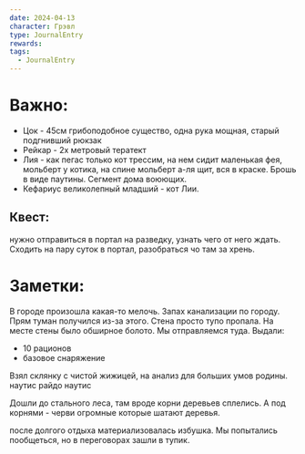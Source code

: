 ```yaml
---
date: 2024-04-13
character: Грэвл
type: JournalEntry
rewards: 
tags:
  - JournalEntry
---
```

# Важно:
- Цок - 45см грибоподобное существо, одна рука мощная, старый подгнивший рюкзак
- Рейкар - 2х метровый тератект
- Лия - как пегас только кот трессим, на нем сидит маленькая фея, мольберт у котика, на спине мольберт а-ля щит, вся в краске. Брошь в виде паутины. Сегмент дома воюющих.
- Кефариус великолепный младший - кот Лии.
## Квест:
нужно отправиться в портал на разведку, узнать чего от него ждать. Сходить на пару суток в портал, разобраться чо там за хрень.

# Заметки:
В городе произошла какая-то мелочь. Запах канализации по городу. Прям туман получился из-за этого. Стена просто тупо пропала. На месте стены было обширное болото. Мы отправляемся туда.
Выдали:
- 10 рационов
- базовое снаряжение

Взял склянку с чистой жижицей, на анализ для больших умов родины.
наутис райдо наутис

Дошли до стального леса, там вроде корни деревьев сплелись. А под корнями - черви огромные которые шатают деревья.

после долгого отдыха материализовалась избушка. Мы попытались пообщеться, но в переговорах зашли в тупик.
